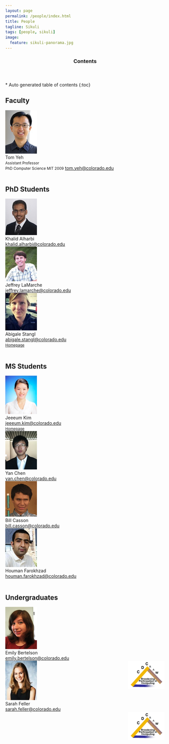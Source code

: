 ```yaml
---
layout: page
permalink: /people/index.html
title: People
tagline: Sikuli
tags: [people, sikuli]
image:
  feature: sikuli-panorama.jpg
---
```


<section id="table-of-contents" class="toc">
  <header>
    <h3 class="delta">Contents</h3>
  </header>
<div id="drawer" markdown="1">
*  Auto generated table of contents
{:toc}
</div>
</section><!-- /#table-of-contents -->


## Faculty

<div class="row">
  <div class="col-lg-4">
	<img class="img-thumbnail" src="/images/tom_yeh.png"/>
  </div>
  <div class="col-lg-8">
	Tom Yeh<br>
	<small>Assistant Professor<br></small>
	<small>PhD Computer Science MIT 2009</small>
	<a class="email" href="mailto:tom.yeh@colorado.edu">tom.yeh@colorado.edu</a><br>				
  </div>
</div>

<br>

## PhD Students

<div class="row">
  <div class="col-lg-4">
	<img class="img-thumbnail" src="/images/khalid_alharbi.jpg"/>
  </div>
  <div class="col-lg-8">
	Khalid Alharbi<br>
	<a class="email" href="mailto:khalid.alharbi@colorado.edu">khalid.alharbi@colorado.edu</a>
  </div>
</div>

<div class="row">
  <div class="col-lg-4">
	<img class="img-thumbnail" src="/images/jeff_lamarche.png"/>
  </div>
  <div class="col-lg-8">
	Jeffrey LaMarche<br>
	<a class="email" href="mailto:jeffrey.lamarche@colorado.edu">jeffrey.lamarche@colorado.edu</a>	
  </div>
</div>

<div class="row">
  <div class="col-lg-4">
	<img class="img-thumbnail" src="/images/abigale_stangl.jpg"/>
  </div>
  <div class="col-lg-8">
	Abigale Stangl<br>
	<a class="email" href="mailto:abigale.stangl@colorado.edu">abigale.stangl@colorado.edu</a><br>
	<small><a href="http://abigalestangl.com/">Homepage</a></small>
  </div>
</div>

<br>

## MS Students

<div class="row">
  <div class="col-lg-4">
	<img class="img-thumbnail" src="/images/jeeeum_kim.png"/>
  </div>
  <div class="col-lg-8">
	Jeeeum Kim<br>
	<a class="email" href="mailto:jeeeum.kim@colorado.edu">jeeeum.kim@colorado.edu</a><br>	
	<small><a href="http://abigalestangl.com/">Homepage</a></small>
  </div>
</div>

<div class="row">
  <div class="col-lg-4">
	<img class="img-thumbnail" src="/images/yan_chen.png"/>
  </div>
  <div class="col-lg-8">
	Yan Chen<br>
	<a class="email" href="mailto:yan.chen@colorado.edu">yan.chen@colorado.edu</a><br>		
  </div>
</div>

<div class="row">
  <div class="col-lg-4">
	<img class="img-thumbnail" src="/images/bill_casson.gif"/>
  </div>
  <div class="col-lg-8">
	Bill Casson<br>
	<a class="email" href="mailto:bill.casson@colorado.edu">bill.casson@colorado.edu</a><br>			
  </div>
</div>

<div class="row">
  <div class="col-lg-4">
	<img class="img-thumbnail" src="/images/houman_farokhzad.png"/>
  </div>
  <div class="col-lg-8">
	Houman Farokhzad<br>
	<a class="email" href="mailto:Houman.Farokhzad@Colorado.EDU">houman.farokhzad@colorado.edu</a><br>				
  </div>
</div>

<br>

## Undergraduates

<div class="row">
  <div class="col-lg-4">
	<img class="img-thumbnail" src="/images/emily_bertelson.png"/>
  </div>
  <div class="col-lg-8">
	Emily Bertelson<br>
	<a class="email" href="mailto:emily.bertelson@Colorado.EDU">emily.bertelson@colorado.edu</a><br>						
		<img style="float:right" src="/images/creu.png"/>
  </div>
</div>

<div class="row">
  <div class="col-lg-4">
	<img class="img-thumbnail" src="/images/sarah_feller.jpg"/>
  </div>
  <div class="col-lg-8">
	Sarah Feller<br>
	<a class="email" href="mailto:sarah.feller@Colorado.EDU">sarah.feller@colorado.edu</a><br>						
		<img style="float:right" src="/images/creu.png"/>
  </div>
</div>